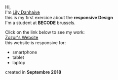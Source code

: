 
Hi,  
I'm [Lily Danhaive](https://github.com/LilyDa08)  
this is my first exercice about the **responsive Design**  
I'm a student at **BECODE** brussels.  

Click on the link below to see my work:  
[Zozor's Website](https://lilyda08.github.io/Responsive_Design_ZOZOR/)  
this website is responsive for:
* smartphone
* tablet
* laptop

created in **Septembre 2018**
